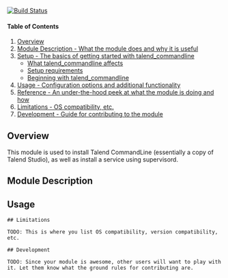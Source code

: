 [![Build Status](https://img.shields.io/travis/williamtsoi1/puppet-talend_commandline.svg)](https://travis-ci.org/williamtsoi1/puppet-talend_commandline)

#### Table of Contents

1. [Overview](#overview)
2. [Module Description - What the module does and why it is useful](#module-description)
3. [Setup - The basics of getting started with talend_commandline](#setup)
    * [What talend_commandline affects](#what-talend_commandline-affects)
    * [Setup requirements](#setup-requirements)
    * [Beginning with talend_commandline](#beginning-with-talend_commandline)
4. [Usage - Configuration options and additional functionality](#usage)
5. [Reference - An under-the-hood peek at what the module is doing and how](#reference)
5. [Limitations - OS compatibility, etc.](#limitations)
6. [Development - Guide for contributing to the module](#development)

## Overview

This module is used to install Talend CommandLine (essentially a copy of Talend Studio), as well as install a service using supervisord.

## Module Description



## Usage


~~~~
## Limitations

TODO: This is where you list OS compatibility, version compatibility, etc.

## Development

TODO: Since your module is awesome, other users will want to play with it. Let them know what the ground rules for contributing are.
